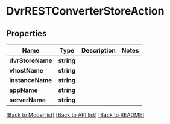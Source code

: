 # DvrRESTConverterStoreAction

## Properties
Name | Type | Description | Notes
------------ | ------------- | ------------- | -------------
**dvrStoreName** | **string** |  | 
**vhostName** | **string** |  | 
**instanceName** | **string** |  | 
**appName** | **string** |  | 
**serverName** | **string** |  | 

[[Back to Model list]](../README.md#documentation-for-models) [[Back to API list]](../README.md#documentation-for-api-endpoints) [[Back to README]](../README.md)


